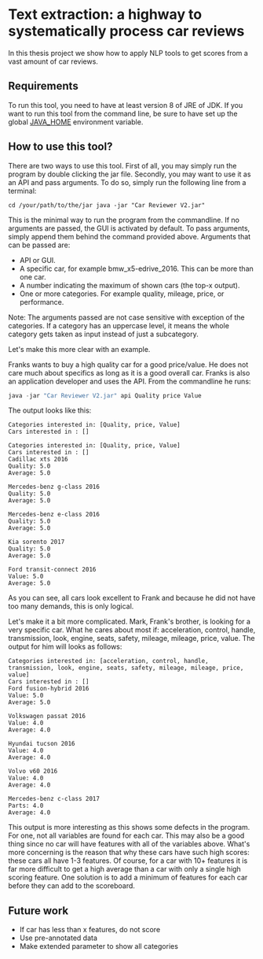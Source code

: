 # Text extraction: a highway to systematically process car reviews
In this thesis project we show how to apply NLP tools to get scores from a vast amount of car reviews.

## Requirements
To run this tool, you need to have at least version 8 of JRE of JDK. If you want to run this tool from the command line, be sure to have set up the global [JAVA_HOME](https://docs.oracle.com/cd/E19182-01/820-7851/inst_cli_jdk_javahome_t/) environment variable. 

## How to use this tool?
There are two ways to use this tool. First of all, you may simply run the program by double clicking the jar file. Secondly, you may want to use it as an API and pass arguments. To do so, simply run the following line from a terminal:

``` batch
cd /your/path/to/the/jar java -jar "Car Reviewer V2.jar"
```

This is the minimal way to run the program from the commandline. If no arguments are passed, the GUI is activated by default. To pass arguments, simply append them behind the command provided above. Arguments that can be passed are:
* API or GUI.
* A specific car, for example bmw_x5-edrive_2016. This can be more than one car.
* A number indicating the maximum of shown cars (the top-x output).
* One or more categories. For example quality, mileage, price, or performance.

Note: The arguments passed are not case sensitive with exception of the categories. If a category has an uppercase level, it means the whole category gets taken as input instead of just a subcategory.

Let's make this more clear with an example.

Franks wants to buy a high quality car for a good price/value. He does not care much about specifics as long as it is a good overall car. Franks is also an application developer and uses the API. From the commandline he runs:
``` java
java -jar "Car Reviewer V2.jar" api Quality price Value
``` 
The output looks like this:
```
Categories interested in: [Quality, price, Value]
Cars interested in : []

Categories interested in: [Quality, price, Value]
Cars interested in : []
Cadillac xts 2016
Quality: 5.0
Average: 5.0

Mercedes-benz g-class 2016
Quality: 5.0
Average: 5.0

Mercedes-benz e-class 2016
Quality: 5.0
Average: 5.0

Kia sorento 2017
Quality: 5.0
Average: 5.0

Ford transit-connect 2016
Value: 5.0
Average: 5.0
```
As you can see, all cars look excellent to Frank and because he did not have too many demands, this is only logical. 

Let's make it a bit more complicated. Mark, Frank's brother, is looking for a very specific car. What he cares about most if: acceleration, control, handle, transmission, look, engine, seats, safety, mileage, mileage, price, value. The output for him will looks as follows:
```
Categories interested in: [acceleration, control, handle, transmission, look, engine, seats, safety, mileage, mileage, price, value]
Cars interested in : []
Ford fusion-hybrid 2016
Value: 5.0
Average: 5.0

Volkswagen passat 2016
Value: 4.0
Average: 4.0

Hyundai tucson 2016
Value: 4.0
Average: 4.0

Volvo v60 2016
Value: 4.0
Average: 4.0

Mercedes-benz c-class 2017
Parts: 4.0
Average: 4.0
```
This output is more interesting as this shows some defects in the program. For one, not all variables are found for each car. This may also be a good thing since no car will have features with all of the variables above. What's more concerning is the reason that why these cars have such high scores: these cars all have 1-3 features. Of course, for a car with 10+ features it is far more difficult to get a high average than a car with only a single high scoring feature. One solution is to add a minimum of features for each car before they can add to the scoreboard. 

## Future work
* If car has less than x features, do not score
* Use pre-annotated data
* Make extended parameter to show all categories
